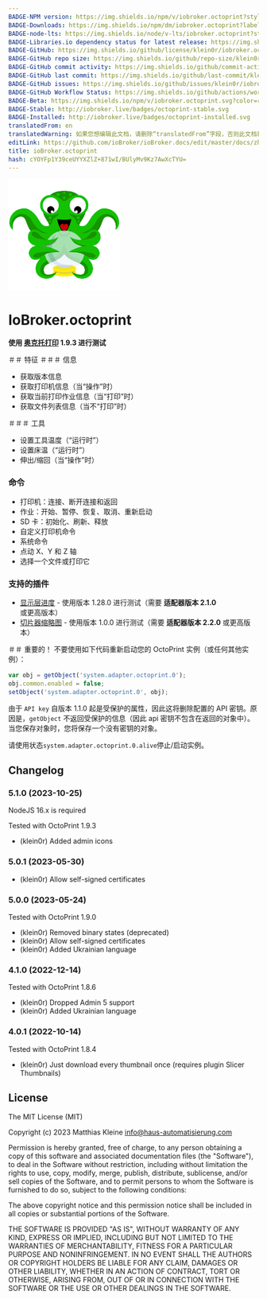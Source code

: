 ```yaml
---
BADGE-NPM version: https://img.shields.io/npm/v/iobroker.octoprint?style=flat-square
BADGE-Downloads: https://img.shields.io/npm/dm/iobroker.octoprint?label=npm%20downloads&style=flat-square
BADGE-node-lts: https://img.shields.io/node/v-lts/iobroker.octoprint?style=flat-square
BADGE-Libraries.io dependency status for latest release: https://img.shields.io/librariesio/release/npm/iobroker.octoprint?label=npm%20dependencies&style=flat-square
BADGE-GitHub: https://img.shields.io/github/license/klein0r/iobroker.octoprint?style=flat-square
BADGE-GitHub repo size: https://img.shields.io/github/repo-size/klein0r/iobroker.octoprint?logo=github&style=flat-square
BADGE-GitHub commit activity: https://img.shields.io/github/commit-activity/m/klein0r/iobroker.octoprint?logo=github&style=flat-square
BADGE-GitHub last commit: https://img.shields.io/github/last-commit/klein0r/iobroker.octoprint?logo=github&style=flat-square
BADGE-GitHub issues: https://img.shields.io/github/issues/klein0r/iobroker.octoprint?logo=github&style=flat-square
BADGE-GitHub Workflow Status: https://img.shields.io/github/actions/workflow/status/klein0r/iobroker.octoprint/test-and-release.yml?branch=master&logo=github&style=flat-square
BADGE-Beta: https://img.shields.io/npm/v/iobroker.octoprint.svg?color=red&label=beta
BADGE-Stable: http://iobroker.live/badges/octoprint-stable.svg
BADGE-Installed: http://iobroker.live/badges/octoprint-installed.svg
translatedFrom: en
translatedWarning: 如果您想编辑此文档，请删除“translatedFrom”字段，否则此文档将再次自动翻译
editLink: https://github.com/ioBroker/ioBroker.docs/edit/master/docs/zh-cn/adapterref/iobroker.octoprint/README.md
title: ioBroker.octoprint
hash: cYOYFp1Y39ceUYYXZlZ+871wI/BUlyMv9Kz7AwXcTYU=
---
```

![标识](../../../en/admin/octoprint.png)

# IoBroker.octoprint
**使用 [奥克托打印](https://github.com/OctoPrint/OctoPrint/releases) 1.9.3 进行测试**

＃＃ 特征
＃＃＃ 信息
- 获取版本信息
- 获取打印机信息（当“操作”时）
- 获取当前打印作业信息（当“打印”时）
- 获取文件列表信息（当不“打印”时）

＃＃＃ 工具
- 设置工具温度（“运行时”）
- 设置床温（“运行时”）
- 伸出/缩回（当“操作”时）

### 命令
- 打印机：连接、断开连接和返回
- 作业：开始、暂停、恢复、取消、重新启动
- SD 卡：初始化、刷新、释放
- 自定义打印机命令
- 系统命令
- 点动 X、Y 和 Z 轴
- 选择一个文件或打印它

### 支持的插件
- [显示层进度](https://github.com/OllisGit/OctoPrint-DisplayLayerProgress) - 使用版本 1.28.0 进行测试（需要 **适配器版本 2.1.0** 或更高版本）
- [切片器缩略图](https://github.com/jneilliii/OctoPrint-PrusaSlicerThumbnails) - 使用版本 1.0.0 进行测试（需要 **适配器版本 2.2.0** 或更高版本）

＃＃ 重要的！
不要使用如下代码重新启动您的 OctoPrint 实例（或任何其他实例）：

```javascript
var obj = getObject('system.adapter.octoprint.0');
obj.common.enabled = false;
setObject('system.adapter.octoprint.0', obj);
```

由于 `API key` 自版本 1.1.0 起是受保护的属性，因此这将删除配置的 API 密钥。原因是，`getObject` 不返回受保护的信息（因此 api 密钥不包含在返回的对象中）。当您保存对象时，您将保存一个没有密钥的对象。

请使用状态`system.adapter.octoprint.0.alive`停止/启动实例。

## Changelog

<!--
  Placeholder for the next version (at the beginning of the line):
  ### **WORK IN PROGRESS**
-->
### 5.1.0 (2023-10-25)

NodeJS 16.x is required

Tested with OctoPrint 1.9.3

* (klein0r) Added admin icons

### 5.0.1 (2023-05-30)

* (klein0r) Allow self-signed certificates

### 5.0.0 (2023-05-24)

Tested with OctoPrint 1.9.0

* (klein0r) Removed binary states (deprecated)
* (klein0r) Allow self-signed certificates
* (klein0r) Added Ukrainian language

### 4.1.0 (2022-12-14)

Tested with OctoPrint 1.8.6

* (klein0r) Dropped Admin 5 support
* (klein0r) Added Ukrainian language

### 4.0.1 (2022-10-14)

Tested with OctoPrint 1.8.4

* (klein0r) Just download every thumbnail once (requires plugin Slicer Thumbnails)

## License

The MIT License (MIT)

Copyright (c) 2023 Matthias Kleine <info@haus-automatisierung.com>

Permission is hereby granted, free of charge, to any person obtaining a copy
of this software and associated documentation files (the "Software"), to deal
in the Software without restriction, including without limitation the rights
to use, copy, modify, merge, publish, distribute, sublicense, and/or sell
copies of the Software, and to permit persons to whom the Software is
furnished to do so, subject to the following conditions:

The above copyright notice and this permission notice shall be included in
all copies or substantial portions of the Software.

THE SOFTWARE IS PROVIDED "AS IS", WITHOUT WARRANTY OF ANY KIND, EXPRESS OR
IMPLIED, INCLUDING BUT NOT LIMITED TO THE WARRANTIES OF MERCHANTABILITY,
FITNESS FOR A PARTICULAR PURPOSE AND NONINFRINGEMENT. IN NO EVENT SHALL THE
AUTHORS OR COPYRIGHT HOLDERS BE LIABLE FOR ANY CLAIM, DAMAGES OR OTHER
LIABILITY, WHETHER IN AN ACTION OF CONTRACT, TORT OR OTHERWISE, ARISING FROM,
OUT OF OR IN CONNECTION WITH THE SOFTWARE OR THE USE OR OTHER DEALINGS IN
THE SOFTWARE.